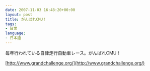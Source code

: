 ```yaml
---
date: 2007-11-03 16:48:20+00:00
layout: post
title: がんばれCMU！
tags:
- 日常
language:
- 日本語
---
```


毎年行われている自律走行自動車レース。がんばれCMU！

[http://www.grandchallenge.org/](http://www.grandchallenge.org/)
